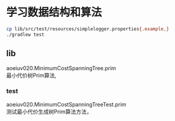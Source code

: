 # 学习数据结构和算法
```sh
cp lib/src/test/resources/simplelogger.properties{.example,}
./gradlew test
```

## lib

aoeiuv020.MinimumCostSpanningTree.prim  
最小代价树Prim算法,  

### test
aoeiuv020.MinimumCostSpanningTreeTest.prim  
测试最小代价生成树Prim算法方法，  
